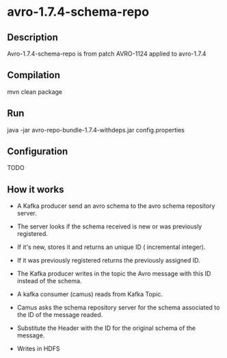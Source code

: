 avro-1.7.4-schema-repo
======================
## Description
  Avro-1.7.4-schema-repo is from patch AVRO-1124 applied to avro-1.7.4
  
## Compilation

  mvn clean package
  
## Run

  java -jar avro-repo-bundle-1.7.4-withdeps.jar config.properties
  
## Configuration

  TODO
  
## How it works

  - A Kafka producer send an avro schema to the avro schema repository server. 
  - The server looks if the schema received is new or was previously registered.
  - If it's new, stores it and returns an unique ID ( incremental integer).
  - If it was previously registered returns the previously assigned ID.
  - The Kafka producer writes in the topic the Avro message with this ID instead of the schema.
    
  - A kafka consumer (camus) reads from Kafka Topic.
  - Camus asks the schema repository server for the schema associated to the ID of the message readed.
  - Substitute the Header with the ID for the original schema of the message.
  - Writes in HDFS
